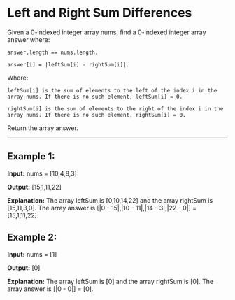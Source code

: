 # Left and Right Sum Differences

Given a 0-indexed integer array nums, find a 0-indexed integer array answer where:

    answer.length == nums.length.

    answer[i] = |leftSum[i] - rightSum[i]|.

Where:

    leftSum[i] is the sum of elements to the left of the index i in the array nums. If there is no such element, leftSum[i] = 0.

    rightSum[i] is the sum of elements to the right of the index i in the array nums. If there is no such element, rightSum[i] = 0.

Return the array answer.

---

## Example 1:

**Input:** nums = [10,4,8,3]

**Output:** [15,1,11,22]

**Explanation:** The array leftSum is [0,10,14,22] and the array rightSum is [15,11,3,0]. The array answer is [|0 - 15|,|10 - 11|,|14 - 3|,|22 - 0|] = [15,1,11,22].


## Example 2:

**Input:** nums = [1]

**Output:** [0]

**Explanation:** The array leftSum is [0] and the array rightSum is [0]. The array answer is [|0 - 0|] = [0].
 